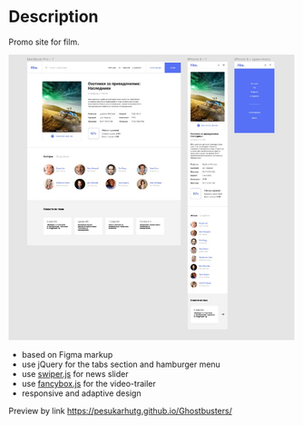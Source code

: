 # Description

Promo site for film.

[![Preview](https://github.com/PesukarhuTG/Ghostbusters/blob/master/img/sreenshot.jpg)](https://pesukarhutg.github.io/Ghostbusters/)

* based on Figma markup
* use jQuery for the tabs section and hamburger menu
* use [swiper.js](https://swiperjs.com/) for news slider
* use [fancybox.js](https://fancyapps.com/fancybox/3/) for the video-trailer 
* responsive and adaptive design

Preview by link https://pesukarhutg.github.io/Ghostbusters/
